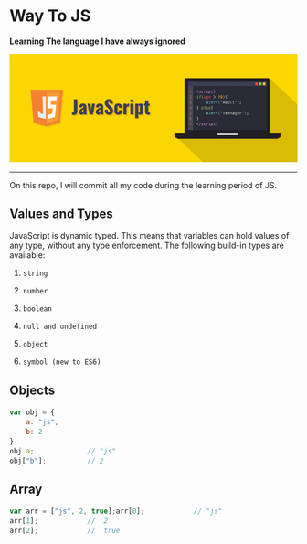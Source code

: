 # Way To JS
**Learning The language I have always ignored** 

[![Way To JS](https://github.com/AveyBD/Way-To-JS/raw/master/javascript-image.png "Way To JS")](https://github.com/AveyBD/Way-To-JS/ "Way To JS")

------------


On this repo, I will commit all my code during the learning period of JS.

## Values and Types

JavaScript is dynamic typed. This means that variables can hold values of any type, without any type enforcement. The following build-in types are available:
1.     string
2.     number
3.     boolean
4.     null and undefined
5.     object
6.     symbol (new to ES6)

## Objects

```javascript
var obj = {
 	a: "js",
 	b: 2
}
obj.a;             // "js"
obj["b"];          // 2
```

## Array
```javascript
var arr = ["js", 2, true];arr[0];            // "js" 
arr[1];            //  2
arr[2];            //  true
```

